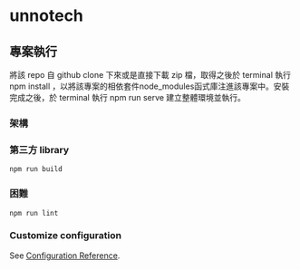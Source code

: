 # unnotech

## 專案執行
將該 repo 自 github clone 下來或是直接下載 zip 檔，取得之後於 terminal 執行 npm install ，以將該專案的相依套件node_modules函式庫注進該專案中。安裝完成之後，於 terminal 執行 npm run serve 建立整體環境並執行。 

### 架構


### 第三方 library
```
npm run build
```

### 困難
```
npm run lint
```

### Customize configuration
See [Configuration Reference](https://cli.vuejs.org/config/).
